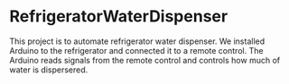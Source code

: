 # RefrigeratorWaterDispenser
This project is to automate refrigerator water dispenser. We installed Arduino to the refrigerator and connected it to a remote control. The Arduino reads signals from the remote control and controls how much of water is dispersered.
